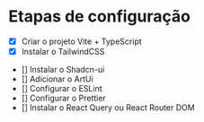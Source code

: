 # Etapas de configuração

- [x] Criar o projeto Vite + TypeScript
- [x] Instalar o TailwindCSS
- [] Instalar o Shadcn-ui
- [] Adicionar o ArtUi
- [] Configurar o ESLint
- [] Configurar o Prettier
- [] Instalar o React Query ou React Router DOM
